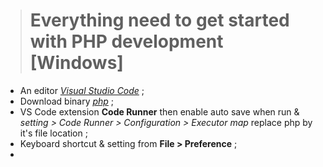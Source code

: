 > # Everything need to get started with PHP development [Windows]

* An editor [*Visual Studio Code*](https://code.visualstudio.com/) ;
* Download binary [*php*](https://www.php.net) ;
* VS Code extension **Code Runner**  then enable auto save when run & *setting > Code Runner > Configuration > Executor map* replace php by it's file location ;
* Keyboard shortcut & setting from
        **File > Preference** ;
* 